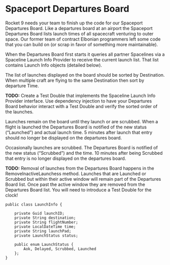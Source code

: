 # Spaceport Departures Board

Rocket 9 needs your team to finish up the code for our Spaceport Departures Board. Like a departures board at an airport the Spaceport Departures Board lists launch times of all spacecraft venturing to outer space. Our former team of contract Elbonian programmers left some code that you can build on (or scrap in favor of something more maintainable).

When the Departures Board first starts it queries all partner Spacelines via a Spaceline Launch Info Provider to receive the current launch list. That list contains Launch Info objects (detailed below).

The list of launches displayed on the board should be sorted by Destination. When multiple craft are flying to the same Destination then sort by departure Time.

**TODO:** Create a Test Double that implements the Spaceline Launch Info Provider interface. Use dependency injection to have your Departures Board behavior interact with a Test Double and verify the sorted order of the launches.

Launches remain on the board until they launch or are scrubbed. When a flight is launched the Departures Board is notified of the new status (“Launched”) and actual launch time. 5 minutes after launch that entry should no longer be displayed on the departures board.

Occasionally launches are scrubbed. The Departures Board is notified of the new status (“Scrubbed”) and the time. 10 minutes after being Scrubbed that entry is no longer displayed on the departures board.

**TODO:** Removal of launches from the Departures Board happens in the RemoveInactiveLaunchess method. Launches that are Launched or Scrubbed but within their active window will remain part of the Departures Board list. Once past the active window they are removed from the Departures Board list. You will need to introduce a Test Double for the clock!

    public class LaunchInfo {

        private Guid launchID;
        private String destination;
        private String flightNumber;
        private LocalDateTime time;
        private String launchPad;
        private LaunchStatus status;

        public enum LaunchStatus {
            Aok, Delayed, Scrubbed, Launched
        };
    }
